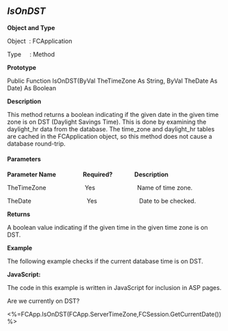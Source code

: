 _IsOnDST_
---------

**Object and Type**

Object  : FCApplication

Type     : Method

**Prototype**

Public Function IsOnDST(ByVal TheTimeZone As String, ByVal TheDate As Date) As Boolean

**Description**

This method returns a boolean indicating if the given date in the given time zone is on DST (Daylight Savings Time). This is done by examining the daylight_hr data from the database. The time_zone and daylight_hr tables are cached in the FCApplication object, so this method does not cause a database round-trip.

#### Parameters
**Parameter Name**                **Required?**             **Description**

TheTimeZone                       Yes                         Name of time zone.

TheDate                                 Yes                         Date to be checked.

**Returns**

A boolean value indicating if the given time in the given time zone is on DST.

**Example**

The following example checks if the current database time is on DST.

**JavaScript:**

The code in this example is written in JavaScript for inclusion in ASP pages.

Are we currently on DST?

<%=FCApp.IsOnDST(FCApp.ServerTimeZone,FCSession.GetCurrentDate()) %>